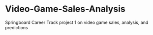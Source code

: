 # Video-Game-Sales-Analysis
Springboard Career Track project 1 on video game sales, analysis, and predictions

